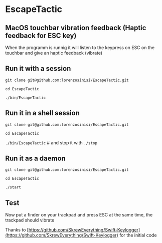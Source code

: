 # EscapeTactic

## MacOS touchbar vibration feedback (Haptic feedback for ESC key)

When the programm is runnig it will listen to the keypress on ESC on the touchbar and give an haptic feedback (vibrate) 

## Run it with a session 

`git clone git@github.com:lorenzosinisi/EscapeTactic.git`

`cd EscapeTactic`

`./bin/EscapeTactic`

## Run it in a shell session

`git clone git@github.com:lorenzosinisi/EscapeTactic.git`

`cd EscapeTactic`

`./bin/EscapeTactic` # and stop it with `./stop`

## Run it as a daemon

`git clone git@github.com:lorenzosinisi/EscapeTactic.git`

`cd EscapeTactic`

`./start`


## Test

Now put a finder on your trackpad and press ESC at the same time, the trackpad should vibrate


Thanks to [https://github.com/SkrewEverything/Swift-Keylogger](https://github.com/SkrewEverything/Swift-Keylogger) for the initial code
